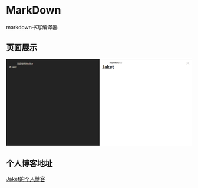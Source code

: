 # MarkDown
markdown书写编译器

## 页面展示

![image](./src/img/imgPic.png)


## 个人博客地址

[Jaket的个人博客](https://qiguiao.github.io/)